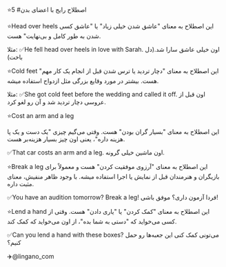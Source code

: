 ⭐️5 #اصطلاح رایج با اعضای بدن

⭐️Head over heels
این اصطلاح به معنای "عاشق شدن خیلی زیاد" یا "عاشق کسی شدن به طور کامل و بی‌نهایت" هست.

مثلا:
✅He fell head over heels in love with Sarah.
اون خیلی عاشق سارا شد.(دل باخت)
 
⭐️Cold feet
این اصطلاح به معنای "دچار تردید یا ترس شدن قبل از انجام یک کار مهم" هست. بیشتر در مورد وقایع بزرگی مثل ازدواج استفاده میشه.

مثلا:
✅She got cold feet before the wedding and called it off.
اون قبل از عروسی دچار تردید شد و آن رو لغو کرد.

⭐️Cost an arm and a leg

این اصطلاح به معنای "بسیار گران بودن" هست. وقتی می‌گیم چیزی "یک دست و یک پا هزینه داره"، یعنی اون چیز بسیار هزینه‌بر هست.

✅That car costs an arm and a leg.
اون ماشین خیلی گرونه.

⭐️Break a leg
این اصطلاح به معنای "آرزوی موفقیت کردن" هست و معمولاً برای بازیگران و هنرمندان قبل از نمایش یا اجرا استفاده میشه. با وجود ظاهر منفیش، معنای مثبت داره.

✅You have an audition tomorrow? Break a leg!
فردا آزمون داری؟ موفق باشی!

⭐️Lend a hand
این اصطلاح به معنای "کمک کردن" یا "یاری دادن" هست. وقتی از کسی می‌خواید که "دستی به شما بده"، از اون می‌خواید که کمک کند.

✅Can you lend a hand with these boxes?
می‌تونی کمک کنی این جعبه‌ها رو حمل کنیم؟

✈️@lingano_com
